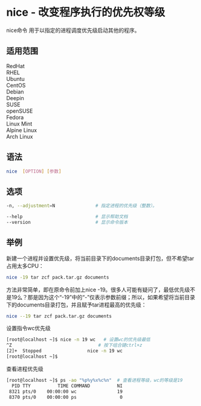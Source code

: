 # nice  - 改变程序执行的优先权等级

nice命令 用于以指定的进程调度优先级启动其他的程序。

## 适用范围

<!-- <div class="svg linux">Linux</div> -->
<div class="svg redhat">RedHat</div>
<div class="svg rhel">RHEL</div>
<div class="svg ubuntu">Ubuntu</div>
<div class="svg centos">CentOS</div>
<div class="svg debian">Debian</div>
<div class="svg deepin">Deepin</div>
<div class="svg suse">SUSE</div>
<div class="svg opensuse">openSUSE</div>
<div class="svg fedora">Fedora</div>
<div class="svg linuxmint">Linux Mint</div>
<!-- <div class="svg mxlinux">MX Linux</div> -->
<div class="svg alpinelinux">Alpine Linux</div>
<div class="svg archlinux">Arch Linux</div>

## 语法

``` bash
nice  [OPTION] [参数]
```

## 选项

``` bash
-n, --adjustment=N               # 指定进程的优先级（整数）。

--help                           # 显示帮助文档
--version                        # 显示命令版本
```
## 举例

新建一个进程并设置优先级，将当前目录下的documents目录打包，但不希望tar占用太多CPU：
``` bash
nice -19 tar zcf pack.tar.gz documents
```
方法非常简单，即在原命令前加上nice -19。很多人可能有疑问了，最低优先级不是19么？那是因为这个“-19”中的“-”仅表示参数前缀；所以，如果希望将当前目录下的documents目录打包，并且赋予tar进程最高的优先级：
``` bash
nice --19 tar zcf pack.tar.gz documents
```
设置指令wc优先级
``` bash
[root@localhost ~]$ nice -n 19 wc   # 设置wc的优先级最低
^Z                                # 按下组合键ctrl+z
[2]+  Stopped                 nice -n 19 wc
[root@localhost ~]$
```
查看进程优先级
``` bash
[root@localhost ~]$ ps -ao "%p%y%x%c%n"  # 查看进程等级，wc的等级是19
  PID TTY          TIME COMMAND          NI
 8321 pts/0    00:00:00 wc               19
 8370 pts/0    00:00:00 ps                0
 ```